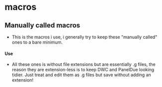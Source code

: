 # macros

## Manually called macros
- This is the macros i use, i generally try to keep these "manually called" ones to a bare minimum.

#### Use
- All these ones is without file extensions but are essentially .g files, the reason they are extension-less is to keep
DWC and PanelDue looking tidier.  Just treat and edit them as .g files but save without adding an extension!
